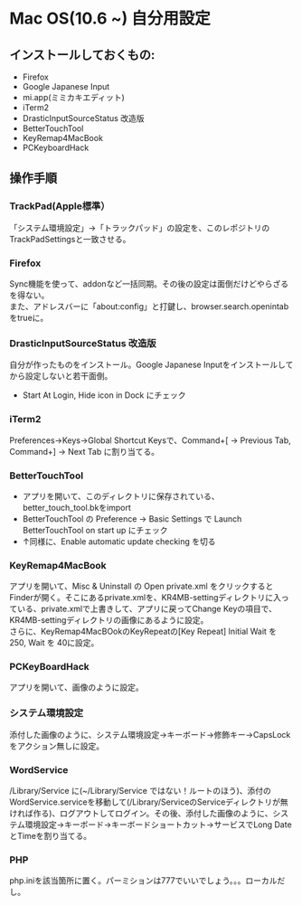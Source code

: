 # Mac OS(10.6 ~) 自分用設定

## インストールしておくもの:
* Firefox
* Google Japanese Input
* mi.app(ミミカキエディット)
* iTerm2
* DrasticInputSourceStatus 改造版
* BetterTouchTool
* KeyRemap4MacBook
* PCKeyboardHack

## 操作手順

### TrackPad(Apple標準）
「システム環境設定」→「トラックパッド」の設定を、このレポジトリのTrackPadSettingsと一致させる。

### Firefox
Sync機能を使って、addonなど一括同期。その後の設定は面倒だけどやらざるを得ない。  
また、アドレスバーに「about:config」と打鍵し、browser.search.openintab をtrueに。

### DrasticInputSourceStatus 改造版
自分が作ったものをインストール。Google Japanese Inputをインストールしてから設定しないと若干面倒。
- Start At Login, Hide icon in Dock にチェック

### iTerm2
Preferences->Keys->Global Shortcut Keysで、Command+[ -> Previous Tab, Command+] -> Next Tab に割り当てる。

### BetterTouchTool
- アプリを開いて、このディレクトリに保存されている、better_touch_tool.bkをimport
- BetterTouchTool の Preference -> Basic Settings で Launch BetterTouchTool on start up にチェック
- ↑同様に、Enable automatic update checking を切る

### KeyRemap4MacBook
アプリを開いて、Misc & Uninstall の Open private.xml をクリックするとFinderが開く。そこにあるprivate.xmlを、KR4MB-settingディレクトリに入っている、private.xmlで上書きして、アプリに戻ってChange Keyの項目で、KR4MB-settingディレクトリの画像にあるように設定。  
さらに、KeyRemap4MacBOokのKeyRepeatの[Key Repeat] Initial Wait を 250, Wait を 40に設定。

### PCKeyBoardHack
アプリを開いて、画像のように設定。

### システム環境設定
添付した画像のように、システム環境設定→キーボード→修飾キー→CapsLockをアクション無しに設定。

### WordService
/Library/Service に(~/Library/Service ではない！ルートのほう)、添付のWordService.serviceを移動して(/Library/ServiceのServiceディレクトリが無ければ作る)、ログアウトしてログイン。その後、添付した画像のように、システム環境設定→キーボード→キーボードショートカット→サービスでLong DateとTimeを割り当てる。

### PHP
php.iniを該当箇所に置く。パーミションは777でいいでしょう。。。ローカルだし。
